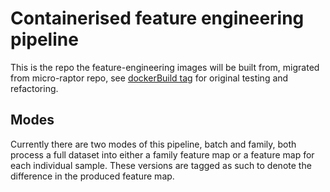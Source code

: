 # Containerised feature engineering pipeline
This is the repo the feature-engineering images will be built from, migrated from micro-raptor repo, see [dockerBuild tag](https://github.com/DigitalInterruption/Micro-RAPTOR/releases/tag/dockerBuild) for original testing and refactoring.

## Modes
Currently there are two modes of this pipeline, batch and family, both process a full dataset into either a family feature map or a feature map for each individual sample. These versions are tagged as such to denote the difference in the produced feature map.
